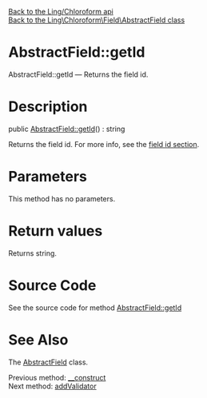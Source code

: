 [Back to the Ling/Chloroform api](https://github.com/lingtalfi/Chloroform/blob/master/doc/api/Ling/Chloroform.md)<br>
[Back to the Ling\Chloroform\Field\AbstractField class](https://github.com/lingtalfi/Chloroform/blob/master/doc/api/Ling/Chloroform/Field/AbstractField.md)


AbstractField::getId
================



AbstractField::getId — Returns the field id.




Description
================


public [AbstractField::getId](https://github.com/lingtalfi/Chloroform/blob/master/doc/api/Ling/Chloroform/Field/AbstractField/getId.md)() : string




Returns the field id.
For more info, see the [field id section](https://github.com/lingtalfi/Chloroform/blob/master/doc/pages/chloroform-discussion.md#the-field-id).




Parameters
================

This method has no parameters.


Return values
================

Returns string.








Source Code
===========
See the source code for method [AbstractField::getId](https://github.com/lingtalfi/Chloroform/blob/master/Field/AbstractField.php#L151-L154)


See Also
================

The [AbstractField](https://github.com/lingtalfi/Chloroform/blob/master/doc/api/Ling/Chloroform/Field/AbstractField.md) class.

Previous method: [__construct](https://github.com/lingtalfi/Chloroform/blob/master/doc/api/Ling/Chloroform/Field/AbstractField/__construct.md)<br>Next method: [addValidator](https://github.com/lingtalfi/Chloroform/blob/master/doc/api/Ling/Chloroform/Field/AbstractField/addValidator.md)<br>

